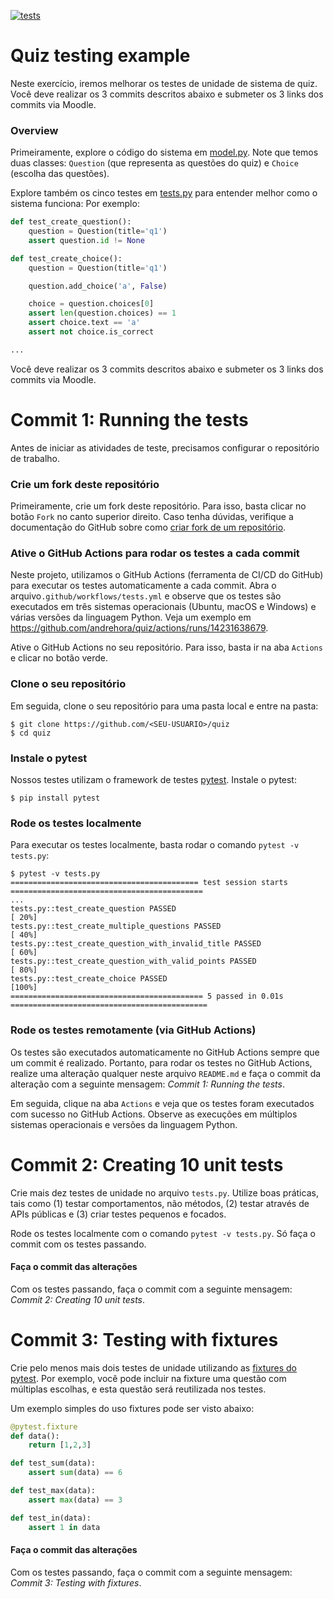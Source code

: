 [![tests](https://github.com/andrehora/quiz/actions/workflows/tests.yml/badge.svg)](https://github.com/andrehora/quiz/actions/workflows/tests.yml)

# Quiz testing example

Neste exercício, iremos melhorar os testes de unidade de sistema de quiz.
Você deve realizar os 3 commits descritos abaixo e submeter os 3 links dos commits via Moodle.

### Overview

Primeiramente, explore o código do sistema em [model.py](https://github.com/andrehora/quiz/blob/main/model.py).
Note que temos duas classes: `Question` (que representa as questões do quiz) e `Choice` (escolha das questões).

Explore também os cinco testes em [tests.py](https://github.com/andrehora/quiz/blob/main/tests.py) para entender melhor como o sistema funciona:
Por exemplo:

```python
def test_create_question():
    question = Question(title='q1')
    assert question.id != None

def test_create_choice():
    question = Question(title='q1')

    question.add_choice('a', False)

    choice = question.choices[0]
    assert len(question.choices) == 1
    assert choice.text == 'a'
    assert not choice.is_correct

...
```

Você deve realizar os 3 commits descritos abaixo e submeter os 3 links dos commits via Moodle.

# Commit 1: Running the tests

Antes de iniciar as atividades de teste, precisamos configurar o repositório de trabalho.

### Crie um fork deste repositório

Primeiramente, crie um fork deste repositório.
Para isso, basta clicar no botão `Fork` no canto superior direito.
Caso tenha dúvidas, verifique a documentação do GitHub sobre como [criar fork de um repositório](https://docs.github.com/pt/pull-requests/collaborating-with-pull-requests/working-with-forks/fork-a-repo).

### Ative o GitHub Actions para rodar os testes a cada commit

Neste projeto, utilizamos o GitHub Actions (ferramenta de CI/CD do GitHub) para executar os testes automaticamente a cada commit.
Abra o arquivo`.github/workflows/tests.yml` e observe que os testes são executados em três sistemas operacionais (Ubuntu, macOS e Windows) e várias versões da linguagem Python. Veja um exemplo em https://github.com/andrehora/quiz/actions/runs/14231638679.

Ative o GitHub Actions no seu repositório.
Para isso, basta ir na aba `Actions` e clicar no botão verde.

### Clone o seu repositório

Em seguida, clone o seu repositório para uma pasta local e entre na pasta:

```
$ git clone https://github.com/<SEU-USUARIO>/quiz
$ cd quiz
```

### Instale o pytest

Nossos testes utilizam o framework de testes [pytest](https://docs.pytest.org).
Instale o pytest:

```
$ pip install pytest
```

### Rode os testes localmente

Para executar os testes localmente, basta rodar o comando `pytest -v tests.py`:

```
$ pytest -v tests.py
========================================== test session starts ===========================================
...
tests.py::test_create_question PASSED                                                              [ 20%]
tests.py::test_create_multiple_questions PASSED                                                    [ 40%]
tests.py::test_create_question_with_invalid_title PASSED                                           [ 60%]
tests.py::test_create_question_with_valid_points PASSED                                            [ 80%]
tests.py::test_create_choice PASSED                                                                [100%]
=========================================== 5 passed in 0.01s ============================================
```

### Rode os testes remotamente (via GitHub Actions)

Os testes são executados automaticamente no GitHub Actions sempre que um commit é realizado.
Portanto, para rodar os testes no GitHub Actions, realize uma alteração qualquer neste arquivo `README.md` e faça o commit da alteração com a seguinte mensagem: _Commit 1: Running the tests_.

Em seguida, clique na aba `Actions` e veja que os testes foram executados com sucesso no GitHub Actions.
Observe as execuções em múltiplos sistemas operacionais e versões da linguagem Python.

# Commit 2: Creating 10 unit tests

Crie mais dez testes de unidade no arquivo `tests.py`.
Utilize boas práticas, tais como (1) testar comportamentos, não métodos, (2) testar através de APIs públicas e (3) criar testes pequenos e focados.

Rode os testes localmente com o comando `pytest -v tests.py`.
Só faça o commit com os testes passando.

#### Faça o commit das alterações

Com os testes passando, faça o commit com a seguinte mensagem: _Commit 2: Creating 10 unit tests_.

# Commit 3: Testing with fixtures

Crie pelo menos mais dois testes de unidade utilizando as [fixtures do pytest](https://docs.pytest.org/en/stable/explanation/fixtures.html).
Por exemplo, você pode incluir na fixture uma questão com múltiplas escolhas, e esta questão será reutilizada nos testes.

Um exemplo simples do uso fixtures pode ser visto abaixo:

```python
@pytest.fixture
def data():
    return [1,2,3]

def test_sum(data):
    assert sum(data) == 6

def test_max(data):
    assert max(data) == 3

def test_in(data):
    assert 1 in data
```

#### Faça o commit das alterações

Com os testes passando, faça o commit com a seguinte mensagem: _Commit 3: Testing with fixtures_.
